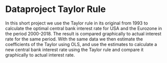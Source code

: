 # Dataproject Taylor Rule

In this short project we use the Taylor rule in its original from 1993 to calculate the optimal central bank interest rate for USA and the Eurozone in the period 2000-2018. The result is compared graphically to actual interest rate for the same period. With the same data we then estimate the coefficients of the Taylor using OLS, and use the estimates to calculate a new central bank interest rate using the Taylor rule and compare it graphically to actual interest rate.
